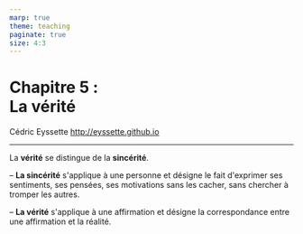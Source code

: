 ```yaml
---
marp: true
theme: teaching
paginate: true
size: 4:3
---
```


<!-- _class: titre -->

# Chapitre 5 :<br>La vérité <!-- fit -->
Cédric Eyssette
http://eyssette.github.io



---
<!-- _class:  -->
La **vérité** se distingue de la **sincérité**.

<span data-marpit-fragment="1">– **La sincérité** s'applique à une personne </span><span data-marpit-fragment="2">et désigne le fait d'exprimer ses sentiments, ses pensées, ses motivations sans les cacher, sans chercher à tromper les autres.</span>

<span data-marpit-fragment="3">– **La vérité** s'applique à une affirmation </span><span data-marpit-fragment="4">et désigne la correspondance entre une affirmation et la réalité.</span>

<!-- Une affirmation est vraie, si elle est conforme à la réalité, fausse si elle n'est pas conforme à la réalité.
 -->